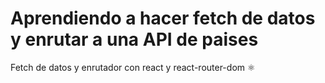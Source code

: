 # Aprendiendo a hacer fetch de datos y enrutar a una API de paises 

Fetch de datos y enrutador con react y react-router-dom ⚛